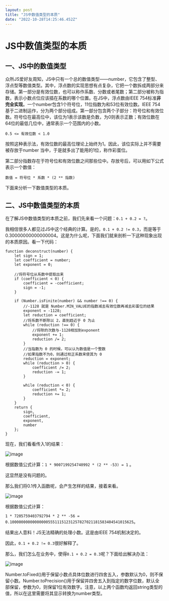 ```yaml
---
layout: post
title: "JS中数值类型的本质"
date: "2022-10-28T14:25:46.452Z"
---
```

JS中数值类型的本质
==========

一、JS中的数值类型
----------

众所JS爱好友周知，JS中只有一个总的数值类型——number，它包含了整型、浮点型等数值类型。其中，浮点数的实现思想有点复杂，它把一个数拆成两部分来存储。第一部分是有效位数，也可以称作系数、分数或者尾数；第二部分被称为指数，表示小数点位应该插在系数的哪个位置。在JS中，浮点数由IEEE 754标准**非完全实现**。一个number包含1个符号位，11位指数为和53位有效位数。IEEE 754基于二进制运作，分为两个部分组成。第一部分包含两个子部分：符号位和有效位数。符号位在最高位中，该位为1表示该数是负数，为0则表示正数；有效位数在64位的最低几位中，通常表示一个范围内的小数。

`0.5 <= 有效位数 < 1.0`

按照这种表示法，有效位数的最高位理论上始终为1。因此，该位实际上并不需要被存放于number 当中，于是就多出了能用的1位，称作彩蛋位。

第二部分指数存在于符号位和有效位数之间那些位中。存放号后，可以用如下公式表示一个数值：

`数值 = 符号位 * 系数 * (2 ** 指数)`

下面来分析一下数值类型的本质。

二、JS中数值类型的本质
------------

在了解JS中数值类型的本质之前，我们先来看一个问题：`0.1 + 0.2 = ?`。

我相信很多人都见过JS中这个经典的计算。是的，`0.1 + 0.2 != 0.3`，而是等于0.30000000000000004。这是为什么呢，下面我们就来剖析一下这种现象出现的本质原因。看一下代码：

    function deconstruct(number) {
        let sign = 1;
        let coefficient = number;
        let exponent = 0;
    
        //将符号位从系数中提取出来
        if (coefficient < 0) {
            coefficient = -coefficient;
            sign = -1;
        }
    
        if (Number.isFinite(number) && number !== 0) {
            //-1128 就是 Number.MIN_VALUE的指数减去有效位数再减去彩蛋位的结果
            exponent = -1128;
            let reduction = coefficient;
            //将系数不断除以 2，直到趋近于 0 为止
            while (reduction !== 0) {
                //将除的次数与-1128相加到exponent
                exponent += 1;
                reduction /= 2;
            }
            //当指数为 0 的时候，可以认为数值是一个整数
            //如果指数不为0，则通过校正系数来使其为 0
            reduction = exponent;
            while (reduction > 0) {
                coefficient /= 2;
                reduction -= 1;
            }
    
            while (reduction < 0) {
                coefficient *= 2;
                reduction += 1;
            }
        }
        return {
            sign,
            coefficient,
            exponent,
            number
        };
    }
    

现在，我们看看传入1的结果：

![image](https://img2022.cnblogs.com/blog/1489272/202210/1489272-20221028193934645-1292519825.png)

根据数值公式计算：`1 * 9007199254740992 * (2 ** -53) = 1` 。

这显然是没有问题的。

那么我们将0.1传入函数呢，会产生怎样的结果，接着来看。

![image](https://img2022.cnblogs.com/blog/1489272/202210/1489272-20221028193946780-1480534110.png)

根据数值公式计算：

`1 * 7205759403792794 * 2 ** -56 = 0.1000000000000000055511151231257827021181583404541015625`。

结果出人意料！JS无法精确的处理小数。这是由IEEE 754机制决定的。

因此，`0.1 + 0.2 != 0.3`很好解释了。

那么，我们怎么在业务中，使得`0.1 + 0.2 = 0.3`呢？下面给出解决办法：

![image](https://img2022.cnblogs.com/blog/1489272/202210/1489272-20221028194001859-165280198.png)

Number.toFixed()用于保留小数点具体位数进行四舍五入，参数默认为0，则不保留小数。Number.toPrecision()用于保留并四舍五入到指定的数字位数，默认全部保留，参数为0，则保留1位有效数字。注意，以上两个函数均返回string类型的值，所以在这里需要将其显示转换为number类型。